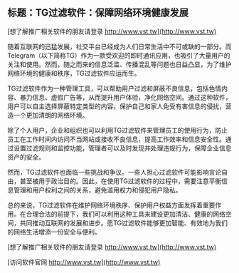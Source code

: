 ## **标题：TG过滤软件：保障网络环境健康发展**

[想了解推广相关软件的朋友请登录 http://www.vst.tw](http://www.vst.tw)

随着互联网的迅猛发展，社交平台已经成为人们日常生活中不可或缺的一部分。而Telegram（以下简称TG）作为一款受欢迎的即时通讯应用，也吸引了大量用户的关注和使用。然而，随之而来的信息泛滥、传播混乱等问题也日益凸显，为了维护网络环境的健康和秩序，TG过滤软件应运而生。

TG过滤软件作为一种管理工具，可以帮助用户过滤和屏蔽不良信息，包括色情内容、暴力信息、虚假广告等，从而提升用户体验，净化网络空间。通过这种软件，用户可以自主选择屏蔽特定类型的内容，保护自己和家人免受有害信息的侵扰，营造一个更加清朗的网络环境。

除了个人用户，企业和组织也可以利用TG过滤软件来管理员工的使用行为，防止员工在工作时间内访问不当网站或接收不良信息，提高工作效率和信息安全性。通过设置过滤规则和监控功能，管理者可以及时发现并处理违规行为，保障企业信息资产的安全。

然而，TG过滤软件也面临一些挑战和争议。一些人担心过滤软件可能影响言论自由，甚至被用于政治目的。因此，在使用TG过滤软件的过程中，需要注意平衡信息管理和用户权利之间的关系，避免滥用权力和侵犯用户隐私。

总的来说，TG过滤软件在维护网络环境秩序、保护用户权益方面发挥着重要作用。在合理合法的前提下，我们可以利用这种工具来建设更加清洁、健康的网络空间，共同推动互联网的发展和进步。愿TG过滤软件能够更加智能、有效地为我们的网络生活增添一份安全与便利。

[想了解推广相关软件的朋友请登录 http://www.vst.tw](http://www.vst.tw)


[访问软件官网 http://www.vst.tw](http://www.vst.tw)

